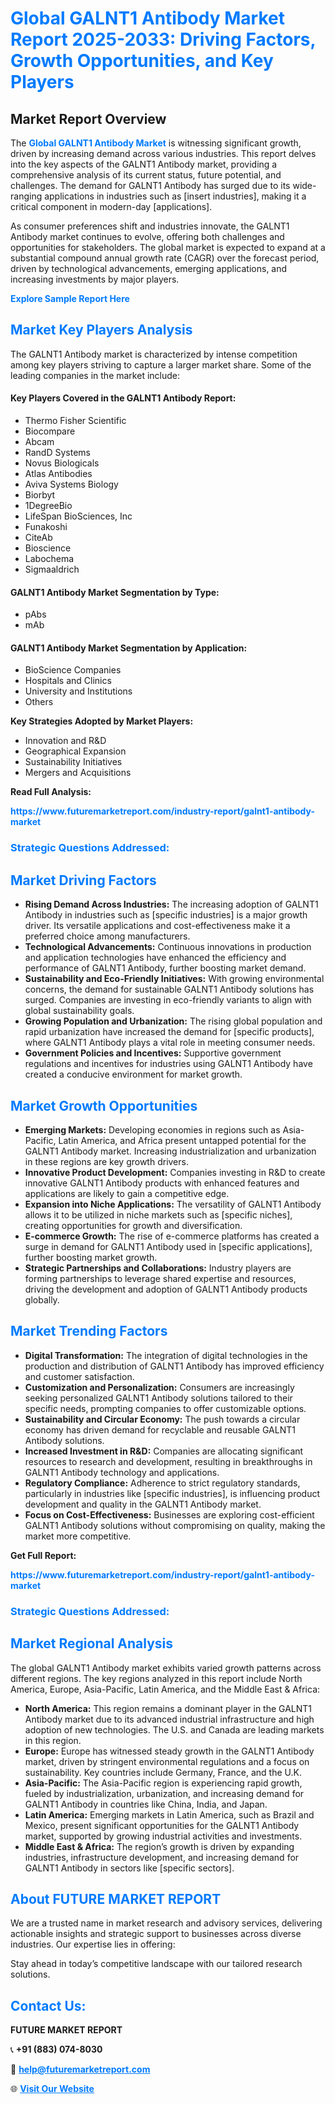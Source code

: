 <h1 style="color: #007BFF;">Global GALNT1 Antibody Market Report 2025-2033: Driving Factors, Growth Opportunities, and Key Players</h1>

<section id="overview">
<h2>Market Report Overview</h2>
<p>The <a href="https://www.futuremarketreport.com/industry-report/galnt1-antibody-market" style="color: #007BFF; text-decoration: none;"><strong>Global GALNT1 Antibody Market</strong></a> is witnessing significant growth, driven by increasing demand across various industries. This report delves into the key aspects of the GALNT1 Antibody market, providing a comprehensive analysis of its current status, future potential, and challenges. The demand for GALNT1 Antibody has surged due to its wide-ranging applications in industries such as [insert industries], making it a critical component in modern-day [applications].</p>
<p>As consumer preferences shift and industries innovate, the GALNT1 Antibody market continues to evolve, offering both challenges and opportunities for stakeholders. The global market is expected to expand at a substantial compound annual growth rate (CAGR) over the forecast period, driven by technological advancements, emerging applications, and increasing investments by major players.</p>
</section>

<section id="overview">
<p><a href="https://www.futuremarketreport.com/request-sample/reportId=55993" style="color: #007BFF; text-decoration: none;"><strong>Explore Sample Report Here</strong></a></p>
</section>

<section id="key-players">
<h2 style="color: #007BFF;">Market Key Players Analysis</h2>
<p>The GALNT1 Antibody market is characterized by intense competition among key players striving to capture a larger market share. Some of the leading companies in the market include:</p>
<h4>Key Players Covered in the GALNT1 Antibody Report:</h4>
<ul><li>Thermo Fisher Scientific</li><li>Biocompare</li><li>Abcam</li><li>RandD Systems</li><li>Novus Biologicals</li><li>Atlas Antibodies</li><li>Aviva Systems Biology</li><li>Biorbyt</li><li>1DegreeBio</li><li>LifeSpan BioSciences, Inc</li><li>Funakoshi</li><li>CiteAb</li><li>Bioscience</li><li>Labochema</li><li>Sigmaaldrich</li></ul>
<h4>GALNT1 Antibody Market Segmentation by Type:</h4>
<ul><li>pAbs</li><li>mAb</li></ul>

<h4>GALNT1 Antibody Market Segmentation by Application:</h4>
<ul><li>BioScience Companies</li><li>Hospitals and Clinics</li><li>University and Institutions</li><li>Others</li></ul>
<p><strong>Key Strategies Adopted by Market Players:</strong></p>
<ul>
<li>Innovation and R&D</li>
<li>Geographical Expansion</li>
<li>Sustainability Initiatives</li>
<li>Mergers and Acquisitions</li>
</ul>
</section>

<section>
<p><strong>Read Full Analysis: </strong></p><a href="https://www.futuremarketreport.com/industry-report/galnt1-antibody-market" style="color: #007BFF; text-decoration: none;"><strong>https://www.futuremarketreport.com/industry-report/galnt1-antibody-market</strong></a>
<h3 style="color: #007BFF;">Strategic Questions Addressed:</h3>
</section>

<section id="driving-factors">
<h2 style="color: #007BFF;">Market Driving Factors</h2>
<ul>
<li><strong>Rising Demand Across Industries:</strong> The increasing adoption of GALNT1 Antibody in industries such as [specific industries] is a major growth driver. Its versatile applications and cost-effectiveness make it a preferred choice among manufacturers.</li>
<li><strong>Technological Advancements:</strong> Continuous innovations in production and application technologies have enhanced the efficiency and performance of GALNT1 Antibody, further boosting market demand.</li>
<li><strong>Sustainability and Eco-Friendly Initiatives:</strong> With growing environmental concerns, the demand for sustainable GALNT1 Antibody solutions has surged. Companies are investing in eco-friendly variants to align with global sustainability goals.</li>
<li><strong>Growing Population and Urbanization:</strong> The rising global population and rapid urbanization have increased the demand for [specific products], where GALNT1 Antibody plays a vital role in meeting consumer needs.</li>
<li><strong>Government Policies and Incentives:</strong> Supportive government regulations and incentives for industries using GALNT1 Antibody have created a conducive environment for market growth.</li>
</ul>
</section>

<section id="growth-opportunities">
<h2 style="color: #007BFF;">Market Growth Opportunities</h2>
<ul>
<li><strong>Emerging Markets:</strong> Developing economies in regions such as Asia-Pacific, Latin America, and Africa present untapped potential for the GALNT1 Antibody market. Increasing industrialization and urbanization in these regions are key growth drivers.</li>
<li><strong>Innovative Product Development:</strong> Companies investing in R&D to create innovative GALNT1 Antibody products with enhanced features and applications are likely to gain a competitive edge.</li>
<li><strong>Expansion into Niche Applications:</strong> The versatility of GALNT1 Antibody allows it to be utilized in niche markets such as [specific niches], creating opportunities for growth and diversification.</li>
<li><strong>E-commerce Growth:</strong> The rise of e-commerce platforms has created a surge in demand for GALNT1 Antibody used in [specific applications], further boosting market growth.</li>
<li><strong>Strategic Partnerships and Collaborations:</strong> Industry players are forming partnerships to leverage shared expertise and resources, driving the development and adoption of GALNT1 Antibody products globally.</li>
</ul>
</section>

<section id="trending-factors">
<h2 style="color: #007BFF;">Market Trending Factors</h2>
<ul>
<li><strong>Digital Transformation:</strong> The integration of digital technologies in the production and distribution of GALNT1 Antibody has improved efficiency and customer satisfaction.</li>
<li><strong>Customization and Personalization:</strong> Consumers are increasingly seeking personalized GALNT1 Antibody solutions tailored to their specific needs, prompting companies to offer customizable options.</li>
<li><strong>Sustainability and Circular Economy:</strong> The push towards a circular economy has driven demand for recyclable and reusable GALNT1 Antibody solutions.</li>
<li><strong>Increased Investment in R&D:</strong> Companies are allocating significant resources to research and development, resulting in breakthroughs in GALNT1 Antibody technology and applications.</li>
<li><strong>Regulatory Compliance:</strong> Adherence to strict regulatory standards, particularly in industries like [specific industries], is influencing product development and quality in the GALNT1 Antibody market.</li>
<li><strong>Focus on Cost-Effectiveness:</strong> Businesses are exploring cost-efficient GALNT1 Antibody solutions without compromising on quality, making the market more competitive.</li>
</ul>
</section>

<section>
<p><strong>Get Full Report: </strong></p><a href="https://www.futuremarketreport.com/industry-report/galnt1-antibody-market" style="color: #007BFF; text-decoration: none;"><strong>https://www.futuremarketreport.com/industry-report/galnt1-antibody-market</strong></a>
<h3 style="color: #007BFF;">Strategic Questions Addressed:</h3>
</section>


<section id="regional-analysis">
<h2 style="color: #007BFF;">Market Regional Analysis</h2>
<p>The global GALNT1 Antibody market exhibits varied growth patterns across different regions. The key regions analyzed in this report include North America, Europe, Asia-Pacific, Latin America, and the Middle East & Africa:</p>
<ul>
<li><strong>North America:</strong> This region remains a dominant player in the GALNT1 Antibody market due to its advanced industrial infrastructure and high adoption of new technologies. The U.S. and Canada are leading markets in this region.</li>
<li><strong>Europe:</strong> Europe has witnessed steady growth in the GALNT1 Antibody market, driven by stringent environmental regulations and a focus on sustainability. Key countries include Germany, France, and the U.K.</li>
<li><strong>Asia-Pacific:</strong> The Asia-Pacific region is experiencing rapid growth, fueled by industrialization, urbanization, and increasing demand for GALNT1 Antibody in countries like China, India, and Japan.</li>
<li><strong>Latin America:</strong> Emerging markets in Latin America, such as Brazil and Mexico, present significant opportunities for the GALNT1 Antibody market, supported by growing industrial activities and investments.</li>
<li><strong>Middle East & Africa:</strong> The region’s growth is driven by expanding industries, infrastructure development, and increasing demand for GALNT1 Antibody in sectors like [specific sectors].</li>
</ul>
</section>

<footer>
<h2 style="color: #007BFF;">About FUTURE MARKET REPORT</h2>
<p>We are a trusted name in market research and advisory services, delivering actionable insights and strategic support to businesses across diverse industries. Our expertise lies in offering:</p>

<p>Stay ahead in today’s competitive landscape with our tailored research solutions.</p>

<h2 style="color: #007BFF;">Contact Us:</h2>
<p><strong>FUTURE MARKET REPORT</strong></p>
<p>📞 <strong>+91 (883) 074-8030</strong></p>
<p>📧 <strong><a href="mailto:help@futuremarketreport.com" style="color: #007BFF;">help@futuremarketreport.com</a></strong></p>
<p>🌐 <strong><a href="https://www.futuremarketreport.com/" style="color: #007BFF;">Visit Our Website</a></strong></p>
</footer>